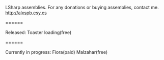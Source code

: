 LSharp assemblies.
For any donations or buying assemblies, contact me. 
http://alxspb.esy.es

======

Released: 
Toaster loading(free)

======

Currently in progress:
Fiora(paid)
Malzahar(free)